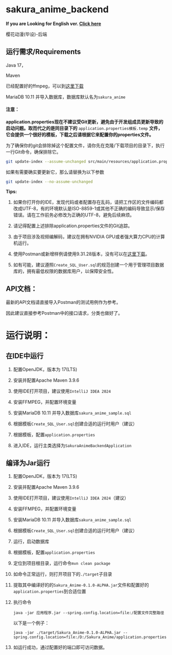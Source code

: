 # sakura_anime_backend

**If you are Looking for English ver. [Click here](./README_EN.md)**

樱花动漫(毕设)-后端

## 运行需求/Requirements

Java 17，

Maven

已经配置好的ffmpeg，可以到[这里下载](https://www.ffmpeg.org/download.html)

MariaDB 10.11 并导入数据库，数据库默认名为```sakura_anime```

#### 注意：

**application.properties现在不建议受Git更新，避免由于开发组成员更新导致的启动问题。取而代之的是同目录下的** ```application.properties模板.temp``` **文件，它会提供一个很好的模板，下载之后请根据它来配置你的properties文件。**

为了确保你的git会排除掉这个配置文件，请你先在克隆/下载项目的目录下，执行一行Git命令，确保排除它。

```bash
git update-index --assume-unchanged src/main/resources/application.properties
```

如果有需要确实要更新它，那么请替换为以下参数

```bash
git update-index --no-assume-unchanged
```

**Tips:**

1. 如果你打开你的IDE，发现代码或者配置存在乱码，请把工作区的文件编码都改成UTF-8，有的环境默认是ISO-8859-1或其他不正确的编码导致显示/保存错误。请在工作前务必修改为正确的UTF-8，避免后续麻烦。

2. 请记得配置上述排除application.properties文件的Git追踪。

3. 由于项目涉及视频编解码，建议在拥有NVIDIA GPU或者强大算力CPU的计算机运行。

4. 使用Postman或新增样例请使用9.31.28版本，没有可以在[这里下载](https://github.com/Radium-bit/postman_noLogin_backup/releases/tag/9.31.28)。

5. 如有可能，建议遵照`Create_SQL_User.sql`的规范创建一个用于管理项目数据库的，拥有最低权限的数据库用户，以保障安全性。

## API文档：

最新的API文档请直接导入Postman的测试用例作为参考。

因此建议直接参考Postman中的接口请求，分类也做好了。

# 运行说明：

## 在IDE中运行

1. 配置OpenJDK，版本为 17(LTS)

2. 安装并配置Apache Maven 3.9.6

3. 使用IDE打开项目，建议使用`IntelliJ IDEA 2024`

4. 安装FFMPEG，并配置环境变量

5. 安装MariaDB 10.11 并导入数据库`sakura_anime_sample.sql`

6. 根据模板`Create_SQL_User.sql`创建合适的运行时用户（建议）

7. 根据模板，配置`application.properties`

8. 进入IDE，运行主类选择为`SakuraAnimeBackendApplication`

## 编译为Jar运行

1. 配置OpenJDK，版本为 17(LTS)

2. 安装并配置Apache Maven 3.9.6

3. 使用IDE打开项目，建议使用`IntelliJ IDEA 2024`（建议）

4. 安装FFMPEG，并配置环境变量

5. 安装MariaDB 10.11 并导入数据库`sakura_anime_sample.sql`

6. 根据模板`Create_SQL_User.sql`创建合适的运行时用户（建议）

7. 运行，启动数据库

8. 根据模板，配置`application.properties`

9. 定位到项目根目录，运行命令`mvn clean package`

10. 如命令正常运行，则打开项目下的`./target`子目录

11. 提取其中编译好的的`Sakura_Anime-0.1.0-ALPHA.jar`文件和配置好的`application.properties`到合适位置

12. 执行命令
    
    ```shell
    java -jar 应用程序.jar --spring.config.location=file:/配置文件完整路径
    ```
    
       以下是一个例子：
    
    ```shell
    java -jar ./target/Sakura_Anime-0.1.0-ALPHA.jar --spring.config.location=file:/D:/Sakura_Anime/application.properties
    ```

13. 如运行成功，通过配置好的端口即可访问数据。